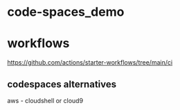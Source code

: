 # code-spaces_demo

# workflows
https://github.com/actions/starter-workflows/tree/main/ci


## codespaces alternatives

aws - cloudshell or cloud9
